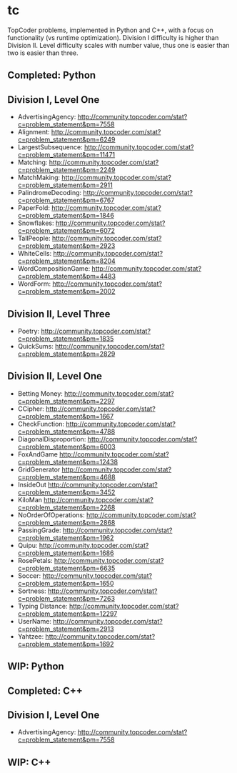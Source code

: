 tc
==

TopCoder problems, implemented in Python and C++, with a focus on functionality (vs runtime optimization).  Division I difficulty is higher than Division II.  Level difficulty scales with number value, thus one is easier than two is easier than three.

Completed: Python
---------

## Division I, Level One ##
- AdvertisingAgency:     http://community.topcoder.com/stat?c=problem_statement&pm=7558
- Alignment:             http://community.topcoder.com/stat?c=problem_statement&pm=6249
- LargestSubsequence:    http://community.topcoder.com/stat?c=problem_statement&pm=11471
- Matching:              http://community.topcoder.com/stat?c=problem_statement&pm=2249
- MatchMaking:           http://community.topcoder.com/stat?c=problem_statement&pm=2911
- PalindromeDecoding:    http://community.topcoder.com/stat?c=problem_statement&pm=6767
- PaperFold:             http://community.topcoder.com/stat?c=problem_statement&pm=1846
- Snowflakes:            http://community.topcoder.com/stat?c=problem_statement&pm=6072
- TallPeople:            http://community.topcoder.com/stat?c=problem_statement&pm=2923
- WhiteCells:            http://community.topcoder.com/stat?c=problem_statement&pm=8204
- WordCompositionGame:   http://community.topcoder.com/stat?c=problem_statement&pm=4483
- WordForm:              http://community.topcoder.com/stat?c=problem_statement&pm=2002

## Division II, Level Three
- Poetry:                http://community.topcoder.com/stat?c=problem_statement&pm=1835
- QuickSums:             http://community.topcoder.com/stat?c=problem_statement&pm=2829

## Division II, Level One ##
- Betting Money:         http://community.topcoder.com/stat?c=problem_statement&pm=2297
- CCipher:               http://community.topcoder.com/stat?c=problem_statement&pm=1667
- CheckFunction:         http://community.topcoder.com/stat?c=problem_statement&pm=4788
- DiagonalDisproportion: http://community.topcoder.com/stat?c=problem_statement&pm=6003
- FoxAndGame             http://community.topcoder.com/stat?c=problem_statement&pm=12438
- GridGenerator          http://community.topcoder.com/stat?c=problem_statement&pm=4688
- InsideOut              http://community.topcoder.com/stat?c=problem_statement&pm=3452
- KiloMan                http://community.topcoder.com/stat?c=problem_statement&pm=2268
- NoOrderOfOperations:   http://community.topcoder.com/stat?c=problem_statement&pm=2868
- PassingGrade:          http://community.topcoder.com/stat?c=problem_statement&pm=1962
- Quipu:                 http://community.topcoder.com/stat?c=problem_statement&pm=1686
- RosePetals:            http://community.topcoder.com/stat?c=problem_statement&pm=6635
- Soccer:                http://community.topcoder.com/stat?c=problem_statement&pm=1650
- Sortness:              http://community.topcoder.com/stat?c=problem_statement&pm=7263
- Typing Distance:       http://community.topcoder.com/stat?c=problem_statement&pm=12297
- UserName:              http://community.topcoder.com/stat?c=problem_statement&pm=2913
- Yahtzee:               http://community.topcoder.com/stat?c=problem_statement&pm=1692

WIP: Python
---


Completed: C++
---------

## Division I, Level One ##
- AdvertisingAgency:     http://community.topcoder.com/stat?c=problem_statement&pm=7558

WIP: C++
---


